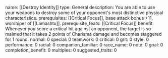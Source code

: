 name: [[Destroy Identity]]
type: General
description: You are able to use your weapons to destroy some of your opponent's most distinctive physical characteristics.
prerequisites: [[Critical Focus]], base attack bonus +11, worshiper of [[Lamashtu]].
prerequisite_feats: [[Critical Focus]]
benefit: Whenever you score a critical hit against an opponent, the target is so maimed that it takes 2 points of Charisma damage and becomes staggered for 1 round.
normal: 0
special: 0
teamwork: 0
critical: 0
grit: 0
style: 0
performance: 0
racial: 0
companion_familiar: 0
race_name: 0
note: 0
goal: 0
completion_benefit: 0
multiples: 0
suggested_traits: 0
